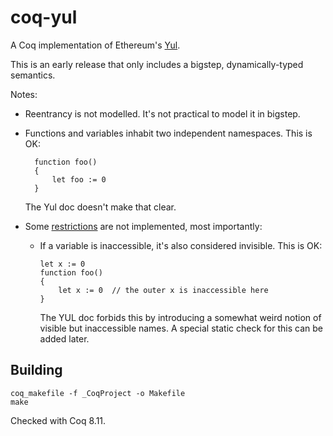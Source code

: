 # coq-yul

A Coq implementation of Ethereum's [Yul](https://solidity.readthedocs.io/en/latest/yul.html).

This is an early release that only includes a bigstep, dynamically-typed semantics.


Notes:

- Reentrancy is not modelled. It's not practical to model it in bigstep.
- Functions and variables inhabit two independent namespaces.
  This is OK:

        function foo()
        {
            let foo := 0
        }

  The Yul doc doesn't make that clear.

- Some [restrictions](https://solidity.readthedocs.io/en/latest/yul.html#restrictions-on-the-grammar) are not implemented, most importantly:
  - If a variable is inaccessible, it's also considered invisible.
      This is OK:

        let x := 0
        function foo()
        {
            let x := 0  // the outer x is inaccessible here
        }

      The YUL doc forbids this by introducing a somewhat weird notion of visible
      but inaccessible names. A special static check for this can be added later.
      
## Building

    coq_makefile -f _CoqProject -o Makefile
    make
    
Checked with Coq 8.11.